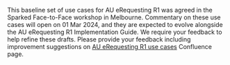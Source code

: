 <div class="request-for-feedback" markdown="1">

This baseline set of use cases for AU eRequesting R1 was agreed in the Sparked Face-to-Face workshop in Melbourne. Commentary on these use cases will open on 01 Mar 2024, and they are expected to evolve alongside the AU eRequesting R1 Implementation Guide. We require your feedback to help refine these drafts. Please provide your feedback including improvement suggestions on <a href="https://confluence.hl7.org/display/HAFWG/AU+eRequesting+TDG+-+R1+Use+Cases">AU eRequesting R1 use cases</a> Confluence page.

</div>

